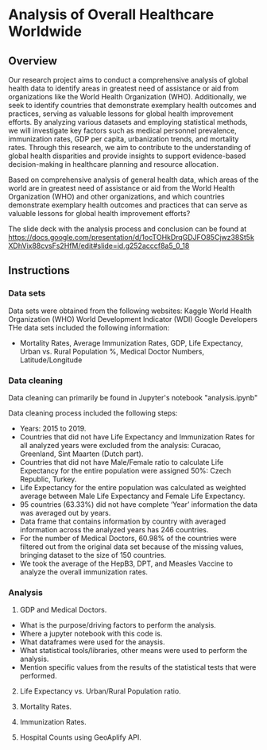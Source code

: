 # Analysis of Overall Healthcare Worldwide

## Overview
Our research project aims to conduct a comprehensive analysis of global health data to identify areas in greatest need of assistance or aid from organizations like the World Health Organization (WHO). Additionally, we seek to identify countries that demonstrate exemplary health outcomes and practices, serving as valuable lessons for global health improvement efforts. By analyzing various datasets and employing statistical methods, we will investigate key factors such as medical personnel prevalence, immunization rates, GDP per capita, urbanization trends, and mortality rates. Through this research, we aim to contribute to the understanding of global health disparities and provide insights to support evidence-based decision-making in healthcare planning and resource allocation.

Based on comprehensive analysis of general health data, which areas of the world are in greatest need of assistance or aid from the World Health Organization (WHO) and other organizations, and which countries demonstrate exemplary health outcomes and practices that can serve as valuable lessons for global health improvement efforts?

The slide deck with the analysis process and conclusion can be found at 
https://docs.google.com/presentation/d/1ocTOHkDrqGDJFO85Cjwz38St5kXDhVix88cvsFs2HfM/edit#slide=id.g252acccf8a5_0_18

## Instructions

### Data sets
Data sets were obtained from the following websites:
Kaggle
World Health Organization (WHO)
World Development Indicator (WDI)
Google Developers 
THe data sets included the following information:
- Mortality Rates, Average Immunization Rates, GDP, Life Expectancy, Urban vs. Rural Population %, Medical Doctor Numbers, Latitude/Longitude 

### Data cleaning
Data cleaning can primarily be found in Jupyter's notebook "analysis.ipynb" 

Data cleaning process included the following steps:
- Years: 2015 to 2019.
- Countries that did not have Life Expectancy and Immunization Rates for all analyzed years were excluded from the analysis:
Curacao,
Greenland,
Sint Maarten (Dutch part).
- Countries that did not have Male/Female ratio  to calculate Life Expectancy for the entire population were assigned 50%:
Czech Republic,
Turkey.
- Life Expectancy for the entire population was calculated as weighted average between Male Life Expectancy and Female Life Expectancy. 
- 95 countries (63.33%) did not have complete ‘Year’ information the data was averaged out by years.
- Data frame that contains information by country with averaged information across the analyzed years has 246 countries.
- For the number of Medical Doctors, 60.98% of the countries were filtered out from the original data set because of the missing values, bringing dataset to the size of 150 countries.
- We took the average of the HepB3, DPT, and Measles Vaccine to analyze the overall immunization rates.

### Analysis

1. GDP and Medical Doctors.
- What is the purpose/driving factors to perform the analysis.
- Where a jupyter notebook with this code is.
- What dataframes were used for the anaysis.
- What statistical tools/libraries, other means were used to perform the analysis.
- Mention specific values from the results of the statistical tests that were performed.


2. Life Expectancy vs. Urban/Rural Population ratio.


3. Mortality Rates.


4. Immunization Rates.


5. Hospital Counts using GeoAplify API.



